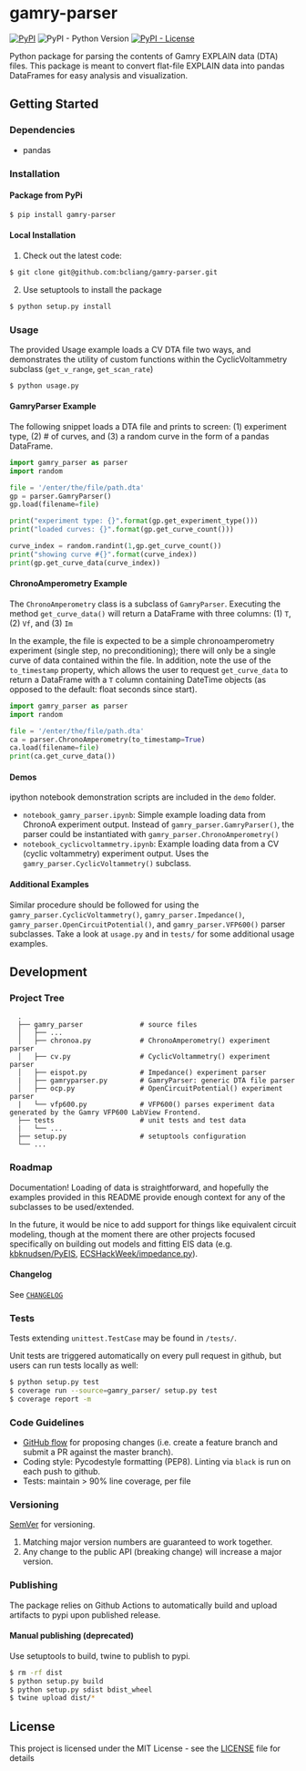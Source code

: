 # gamry-parser

[![PyPI](https://img.shields.io/pypi/v/gamry-parser.svg)](https://pypi.org/project/gamry-parser/)
![PyPI - Python Version](https://img.shields.io/pypi/pyversions/gamry-parser.svg)
[![PyPI - License](https://img.shields.io/pypi/l/gamry-parser.svg)](./LICENSE)

Python package for parsing the contents of Gamry EXPLAIN data (DTA) files. This package is meant to convert flat-file EXPLAIN data into pandas DataFrames for easy analysis and visualization.

## Getting Started

### Dependencies

* pandas

### Installation

#### Package from PyPi

```bash
$ pip install gamry-parser
```

#### Local Installation

1. Check out the latest code:
```bash
$ git clone git@github.com:bcliang/gamry-parser.git
```
2. Use setuptools to install the package
```bash
$ python setup.py install
```

### Usage

The provided Usage example loads a CV DTA file two ways, and demonstrates the utility of custom functions within the CyclicVoltammetry subclass (`get_v_range`, `get_scan_rate`)

```bash
$ python usage.py
```

#### GamryParser Example

The following snippet loads a DTA file and prints to screen: (1) experiment type, (2) # of curves, and (3) a random curve in the form of a pandas DataFrame.

```python
import gamry_parser as parser
import random

file = '/enter/the/file/path.dta'
gp = parser.GamryParser()
gp.load(filename=file)

print("experiment type: {}".format(gp.get_experiment_type()))
print("loaded curves: {}".format(gp.get_curve_count()))

curve_index = random.randint(1,gp.get_curve_count())
print("showing curve #{}".format(curve_index))
print(gp.get_curve_data(curve_index))
```

#### ChronoAmperometry Example

The `ChronoAmperometry` class is a subclass of `GamryParser`. Executing the method `get_curve_data()` will return a DataFrame with three columns: (1) `T`, (2) `Vf`, and (3) `Im`

In the example, the file is expected to be a simple chronoamperometry experiment (single step, no preconditioning); there will only be a single curve of data contained within the file. In addition, note the use of the `to_timestamp` property, which allows the user to request `get_curve_data` to return a DataFrame with a `T` column containing DateTime objects (as opposed to the default: float seconds since start).

```python
import gamry_parser as parser
import random

file = '/enter/the/file/path.dta'
ca = parser.ChronoAmperometry(to_timestamp=True)
ca.load(filename=file)
print(ca.get_curve_data())
```

#### Demos

ipython notebook demonstration scripts are included in the `demo` folder.

- `notebook_gamry_parser.ipynb`: Simple example loading data from ChronoA experiment output. Instead of `gamry_parser.GamryParser()`, the parser could be instantiated with `gamry_parser.ChronoAmperometry()`
- `notebook_cyclicvoltammetry.ipynb`: Example loading data from a CV (cyclic voltammetry) experiment output. Uses the `gamry_parser.CyclicVoltammetry()` subclass.

#### Additional Examples

Similar procedure should be followed for using the `gamry_parser.CyclicVoltammetry()`, `gamry_parser.Impedance()`, `gamry_parser.OpenCircuitPotential()`, and `gamry_parser.VFP600()` parser subclasses. Take a look at `usage.py` and in `tests/` for some additional usage examples.

## Development

### Project Tree
```
  .
  ├── gamry_parser              # source files
  │   ├── ...          
  │   ├── chronoa.py            # ChronoAmperometry() experiment parser
  │   ├── cv.py                 # CyclicVoltammetry() experiment parser
  │   ├── eispot.py             # Impedance() experiment parser
  |   ├── gamryparser.py        # GamryParser: generic DTA file parser
  │   ├── ocp.py                # OpenCircuitPotential() experiment parser
  |   └── vfp600.py             # VFP600() parses experiment data generated by the Gamry VFP600 LabView Frontend. 
  ├── tests                     # unit tests and test data
  |   └── ...
  ├── setup.py                  # setuptools configuration
  └── ...                
```

### Roadmap

Documentation! Loading of data is straightforward, and hopefully the examples provided in this README provide enough context for any of the subclasses to be used/extended.

In the future, it would be nice to add support for things like equivalent circuit modeling, though at the moment there are other projects focused specifically on building out models and fitting EIS data (e.g. [kbknudsen/PyEIS](https://github.com/kbknudsen/PyEIS), [ECSHackWeek/impedance.py](https://github.com/ECSHackWeek/impedance.py)).

#### Changelog

See [`CHANGELOG`](CHANGELOG)

### Tests

Tests extending `unittest.TestCase` may be found in `/tests/`.

Unit tests are triggered automatically on every pull request in github, but users can run tests locally as well:

```bash
$ python setup.py test
$ coverage run --source=gamry_parser/ setup.py test
$ coverage report -m
```

### Code Guidelines

* [GitHub flow](https://guides.github.com/introduction/flow/) for proposing changes (i.e. create a feature branch and submit a PR against the master branch).
* Coding style: Pycodestyle formatting (PEP8). Linting via `black` is run on each push to github.
* Tests: maintain > 90% line coverage, per file

### Versioning

[SemVer](http://semver.org/) for versioning.
1. Matching major version numbers are guaranteed to work together.
2. Any change to the public API (breaking change) will increase a major version.

### Publishing

The package relies on Github Actions to automatically build and upload artifacts to pypi upon published release. 

#### Manual publishing (deprecated)

Use setuptools to build, twine to publish to pypi.

```bash
$ rm -rf dist
$ python setup.py build
$ python setup.py sdist bdist_wheel
$ twine upload dist/*
```

## License

This project is licensed under the MIT License - see the [LICENSE](LICENSE) file for details
